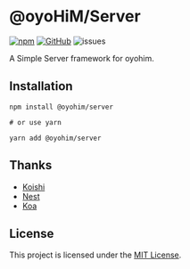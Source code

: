 # @oyoHiM/Server

[![npm](https://img.shields.io/npm/v/@oyohim/server?style=flat-square)](https://www.npmjs.com/package/@oyohim/server)
[![GitHub](https://img.shields.io/github/license/oyohimjs/oyohim?style=flat-square)](./LICENSE)
![issues](https://img.shields.io/github/issues/oyohimjs/oyohim?style=flat-square)

A Simple Server framework for oyohim.

## Installation

```shell
npm install @oyohim/server

# or use yarn

yarn add @oyohim/server
```

## Thanks

- [Koishi](https://github.com/koishijs/koishi)
- [Nest](https://github.com/nestjs/nest)
- [Koa](https://github.com/koajs/koa)

## License

This project is licensed under the [MIT License](./LICENSE).
